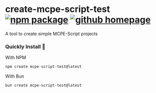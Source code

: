 # create-mcpe-script-test <a href="https://npmjs.com/package/create-mcpe-script-test"><img src="https://img.shields.io/npm/v/create-mcpe-script-test" alt="npm package"></a> <a href="https://github.com/wuw-shz/MCPE-Script-Creater"><img src="https://img.shields.io/github/last-commit/wuw-shz/MCPE-Script-Creater?label=github" alt="github homepage"></a>

A tool to create simple MCPE-Script projects

### Quickly Install 🚀

With NPM

```bash
npm create mcpe-script-test@latest
```

With Bun

```bash
bun create mcpe-script-test@latest
```